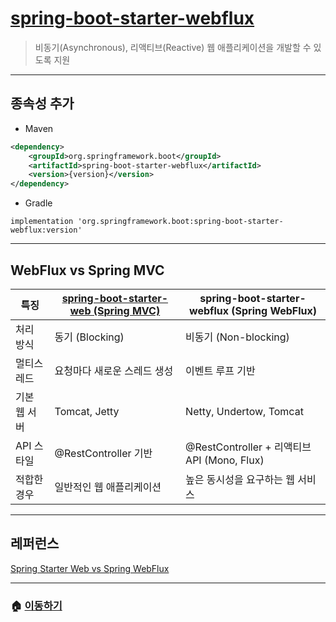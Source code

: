 # [spring-boot-starter-webflux](https://mvnrepository.com/artifact/org.springframework.boot/spring-boot-starter-webflux)

> 비동기(Asynchronous), 리액티브(Reactive) 웹 애플리케이션을 개발할 수 있도록 지원

---

## 종속성 추가

* Maven

```xml
<dependency>
    <groupId>org.springframework.boot</groupId>
    <artifactId>spring-boot-starter-webflux</artifactId>
    <version>{version}</version>
</dependency>
```

* Gradle

```Gradle
implementation 'org.springframework.boot:spring-boot-starter-webflux:version'
```

---

## WebFlux vs Spring MVC

|특징      |[spring-boot-starter-web (Spring MVC)](./spring-boot-starter-web.md)|spring-boot-starter-webflux (Spring WebFlux)|
|---------|--------------------------------------------|---------------------------------------------|
|처리 방식| 동기 (Blocking) | 비동기 (Non-blocking) |
|멀티스레드| 요청마다 새로운 스레드 생성 | 이벤트 루프 기반 |
|기본 웹 서버| Tomcat, Jetty | Netty, Undertow, Tomcat |
|API 스타일| @RestController 기반 | @RestController + 리액티브 API (Mono, Flux) |
|적합한 경우| 일반적인 웹 애플리케이션 | 높은 동시성을 요구하는 웹 서비스 |

---

## 레퍼런스

[Spring Starter Web vs Spring WebFlux](https://happydhkim.tistory.com/entry/Spring-Starter-Web-vs-Spring-WebFlux)

---

### 🏠 [이동하기](../../../README.md)
